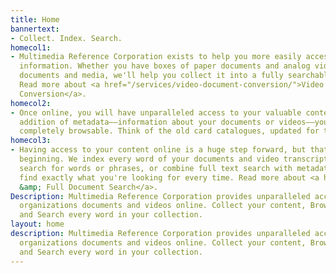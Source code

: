 ```yaml
---
title: Home
bannertext:
- Collect. Index. Search.
homecol1:
- Multimedia Reference Corporation exists to help you more easily access your important
  information. Whether you have boxes of paper documents and analog videos or digital
  documents and media, we'll help you collect it into a fully searchable online collection.
  Read more about <a href="/services/video-document-conversion/">Video &amp; Document
  Conversion</a>.
homecol2:
- Once online, you will have unparalleled access to your valuable content. With the
  addition of metadata––information about your documents or videos––your content is
  completely browsable. Think of the old card catalogues, updated for the 21st century.
homecol3:
- Having access to your content online is a huge step forward, but that's only the
  beginning. We index every word of your documents and video transcripts. You can
  search for words or phrases, or combine full text search with metadata search to
  find exactly what you're looking for every time. Read more about <a href="/services/search/">Transcript
  &amp; Full Document Search</a>.
Description: Multimedia Reference Corporation provides unparalleled access to your
  organizations documents and videos online. Collect your content, Browse using metadata,
  and Search every word in your collection.
layout: home
description: Multimedia Reference Corporation provides unparalleled access to your
  organizations documents and videos online. Collect your content, Browse using metadata,
  and Search every word in your collection.
---
```

